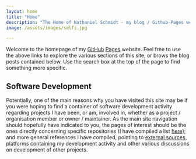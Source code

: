```yaml
---
layout: home
title: "Home"
description: "The Home of Nathaniel Schmidt - my blog / Github-Pages website"
image: /assets/images/selfi.jpg

---
```


Welcome to the homepage of my [GitHub](http://github.com) [Pages](http://github.io) website.  Feel free to use the above links to explore the various sections of this site, or brows the blog posts contained below.  Use the search box at the top of the page to find something more specific.

## Software Development
Potentially, one of the main reasons why you have visited this site may be if you were hoping to find a container of software development activity regarding projects I have been, or am, involved in, whether as a project / organisation member or owner / maintainer.  As the main site navigation should hopefully have indicated to you, the pages of interest should be the ones directly concerning specific repositories (I have compiled a list [here](/repos/)); and more general references I have compiled, pointing to [external sources](/dev/), platforms containing my development activity and other various discussions on development of other projects.